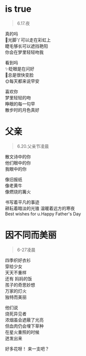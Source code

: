 # is true
> 6.17.夜  

真的吗   
光脚丫可以走在彩虹上   
睫毛够长可以遮挡艳阳   
你会在梦里轻轻吻我

看到吗  
✨眨眼是在问好  
🌛总是很快变脸  
🌞每天都来说早安

喜欢你  
梦里轻轻的吻  
睁眼的每一句早   
散步时的月色真好


# 父亲   
> 6.20.父亲节凌晨     

散文诗中的你    
他们眼中的你   
我眼中的你    

像旧报纸   
像老黄牛    
像燃烧的篝火    

书写着平凡的事迹     
耕耘着暗淡的光锥
温暖着远方的寒夜  
Best wishes for u.Happy Father's Day


# 因不同而美丽  
> 6-27凌晨   

四季织好衣衫   
穿给少女   
天天不重样  
还有 妈妈的饭     
孩子的奇思妙想  
万家的灯火    
独特而美丽  

他们说   
烧死异见者   
浓烟虽会遮蔽了光亮   
但血肉仍会埋下草种   
在星火重照的时候  
迸发出来   

好多花呀！
来一支吧？